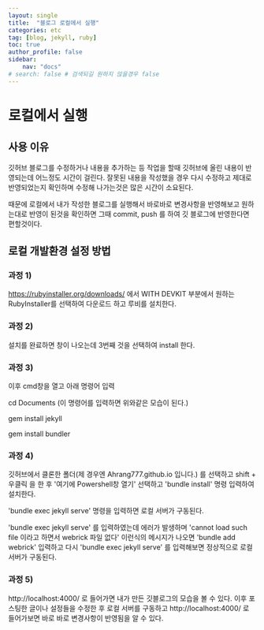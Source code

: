 ```yaml
---
layout: single
title:  "블로그 로컬에서 실행"
categories: etc
tag: [blog, jekyll, ruby]
toc: true
author_profile: false
sidebar:
    nav: "docs"
# search: false # 검색되길 원하지 않을경우 false    
---
```


# 로컬에서 실행

## 사용 이유

깃허브 블로그를 수정하거나 내용을 추가하는 등 작업을 할때 깃허브에 올린 내용이 반영되는데 어느정도 시간이 걸린다. 잘못된 내용을 작성했을 경우 다시 수정하고 제대로 반영되었는지 확인하며 수정해 나가는것은 많은 시간이 소요된다.

때문에 로컬에서 내가 작성한 블로그를 실행해서 바로바로 변경사항을 반영해보고 원하는대로 반영이 된것을 확인하면 그때 commit, push 를 하여 깃 블로그에 반영한다면 편할것이다.



## 로컬 개발환경 설정 방법

### 과정 1)


https://rubyinstaller.org/downloads/ 에서 WITH DEVKIT 부분에서 원하는 RubyInstaller를 선택하여 다운로드 하고 루비를 설치한다. 



### 과정 2)


설치를 완료하면 창이 나오는데 3번째 것을 선택하여 install 한다.



### 과정 3)

이후 cmd창을 열고 아래 명령어 입력

cd Documents (이 명령어를 입력하면 위와같은 모습이 된다.)

gem install jekyll

gem install bundler



### 과정 4)

깃허브에서 클론한 폴더(제 경우엔 Ahrang777.github.io 입니다.) 를 선택하고 shift + 우클릭 을 한 후 '여기에 Powershell창 열기' 선택하고 'bundle install' 명령 입력하여 설치한다.

'bundle exec jekyll serve' 명령을 입력하면 로컬 서버가 구동된다.

'bundle exec jekyll serve' 를 입력하였는데 에러가 발생하며 'cannot load such file 이라고 하면서 webrick 파일 없다' 이런식의 메시지가 나오면 'bundle add webrick' 입력하고 다시 'bundle exec jekyll serve' 를 입력해보면 정상적으로 로컬 서버가 구동된다.



### 과정 5)

http://localhost:4000/ 로 들어가면 내가 만든 깃블로그의 모습을 볼 수 있다. 이후 포스팅한 글이나 설정들을 수정한 후 로컬 서버를 구동하고 http://localhost:4000/ 로 들어가보면 바로 바로 변경사항이 반영됨을 알 수 있다.



